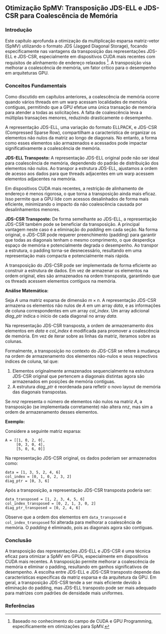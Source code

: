 ## Otimização SpMV: Transposição JDS-ELL e JDS-CSR para Coalescência de Memória

### Introdução

Este capítulo aprofunda a otimização da multiplicação esparsa matriz-vetor (SpMV) utilizando o formato JDS (Jagged Diagonal Storage), focando especificamente nas vantagens da transposição das representações JDS-ELL e JDS-CSR, especialmente em dispositivos CUDA mais recentes com requisitos de alinhamento de endereço relaxados [^1]. A transposição visa melhorar a coalescência de memória, um fator crítico para o desempenho em arquiteturas GPU.

### Conceitos Fundamentais

Como discutido em capítulos anteriores, a coalescência de memória ocorre quando vários threads em um warp acessam localidades de memória contíguas, permitindo que a GPU efetue uma única transação de memória para atender a todas as solicitações. A falta de coalescência leva a múltiplas transações menores, reduzindo drasticamente o desempenho.

A representação JDS-ELL, uma variação do formato ELLPACK, e JDS-CSR (Compressed Sparse Row), compartilham a característica de organizar os elementos não nulos da matriz ao longo de diagonais. No entanto, a forma como esses elementos são armazenados e acessados pode impactar significativamente a coalescência de memória.

**JDS-ELL Transposto:** A representação JDS-ELL original pode não ser ideal para coalescência de memória, dependendo do padrão de distribuição dos elementos não nulos. Ao transpor a estrutura JDS-ELL, ajustamos a ordem de acesso aos dados para que threads adjacentes em um warp acessem elementos adjacentes na memória.

Em dispositivos CUDA mais recentes, a restrição de alinhamento de endereço é menos rigorosa, o que torna a transposição ainda mais eficaz. Isso permite que a GPU lide com acessos desalinhados de forma mais eficiente, minimizando o impacto da não coalescência causada por desalinhamentos menores.

**JDS-CSR Transposto:** De forma semelhante ao JDS-ELL, a representação JDS-CSR também pode se beneficiar da transposição. A principal vantagem neste caso é a eliminação do *padding* em cada seção. Na forma original, o JDS-CSR pode requerer preenchimento (padding) para garantir que todas as diagonais tenham o mesmo comprimento, o que desperdiça espaço de memória e potencialmente degrada o desempenho. Ao transpor a estrutura, o padding torna-se desnecessário, resultando em uma representação mais compacta e potencialmente mais rápida.

A transposição do JDS-CSR pode ser implementada de forma eficiente ao construir a estrutura de dados. Em vez de armazenar os elementos na ordem original, eles são armazenados na ordem transposta, garantindo que os threads acessem elementos contíguos na memória.

**Análise Matemática:**

Seja $A$ uma matriz esparsa de dimensão $m \times n$. A representação JDS-CSR armazena os elementos não nulos de $A$ em um array *data*, e as informações de coluna correspondentes em um array *col_index*. Um array adicional *diag_ptr* indica o início de cada diagonal no array *data*.

Na representação JDS-CSR transposta, a ordem de armazenamento dos elementos em *data* e *col_index* é modificada para promover a coalescência de memória.  Em vez de iterar sobre as linhas da matriz, iteramos sobre as colunas.

Formalmente, a transposição no contexto do JDS-CSR se refere à mudança na ordem de armazenamento dos elementos não-nulos e seus respectivos índices de coluna, tal que:
1. Elementos originalmente armazenados sequencialmente na estrutura JDS-CSR original que pertencem a diagonais distintas agora são armazenados em posições de memória contíguas.
2. A estrutura *diag_ptr* é reordenada para refletir o novo layout de memória das diagonais transpostas.

Se $nnz$ representa o número de elementos não nulos na matriz $A$, a transposição (se implementada corretamente) não altera $nnz$, mas sim a ordem de armazenamento desses elementos.

**Exemplo:**

Considere a seguinte matriz esparsa:

```
A = [[1, 0, 2, 0],
     [0, 3, 0, 4],
     [5, 0, 6, 0]]
```

Na representação JDS-CSR original, os dados poderiam ser armazenados como:

```
data = [1, 3, 5, 2, 4, 6]
col_index = [0, 1, 0, 2, 3, 2]
diag_ptr = [0, 3, 6]
```

Após a transposição, a representação JDS-CSR transposta poderia ser:

```
data_transposed = [1, 2, 3, 4, 5, 6]
col_index_transposed = [0, 2, 1, 3, 0, 2]
diag_ptr_transposed = [0, 2, 4, 6]
```

Observe que a ordem dos elementos em `data_transposed` e `col_index_transposed` foi alterada para melhorar a coalescência de memória. O *padding* é eliminado, pois as diagonais agora são contíguas.

### Conclusão

A transposição das representações JDS-ELL e JDS-CSR é uma técnica eficaz para otimizar a SpMV em GPUs, especialmente em dispositivos CUDA mais recentes. A transposição permite melhorar a coalescência de memória e eliminar o padding, resultando em ganhos significativos de desempenho. A escolha entre JDS-ELL e JDS-CSR transposto depende das características específicas da matriz esparsa e da arquitetura da GPU. Em geral, a transposição JDS-CSR tende a ser mais eficiente devido à eliminação do padding, mas JDS-ELL transposto pode ser mais adequado para matrizes com padrões de densidade mais uniformes.

### Referências
[^1]: Baseado no conhecimento do campo de CUDA e GPU Programming, especificamente em otimizações para SpMV.
<!-- END -->